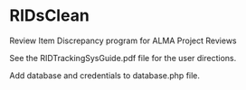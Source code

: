 RIDsClean
=========

Review Item Discrepancy program for ALMA Project Reviews 

See the RIDTrackingSysGuide.pdf file for the user directions.

Add database and credentials to database.php file.
